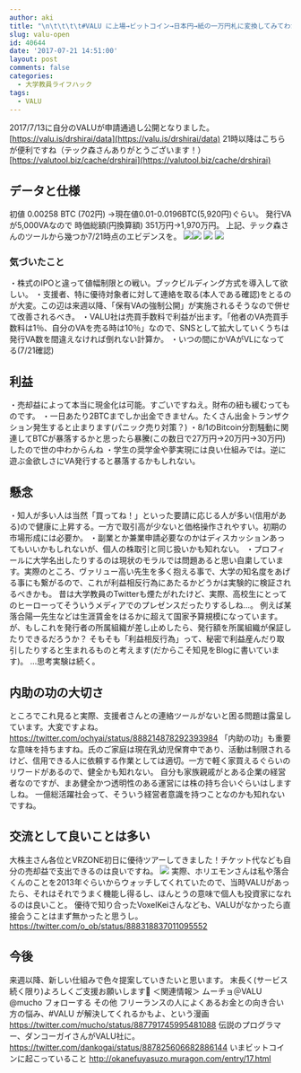 ```yaml
---
author: aki
title: "\n\t\t\t\t#VALU に上場→ビットコイン→日本円→紙の一万円札に変換してみてわかった‬「その利益とリスク」\t\t"
slug: valu-open
id: 40644
date: '2017-07-21 14:51:00'
layout: post
comments: false
categories:
  - 大学教員ライフハック
tags:
  - VALU
---
```


2017/7/13に自分のVALUが申請通過し公開となりました。 [https://valu.is/drshirai/data](https://valu.is/drshirai/data) 21時以降はこちらが便利ですね（テック森さんありがとうございます！） [https://valutool.biz/cache/drshirai](https://valutool.biz/cache/drshirai)

## データと仕様

初値 0.00258 BTC (702円) →現在値0.01-0.0196BTC(5,920円)ぐらい。 発行VAが5,000VAなので 時価総額(円換算額) 351万円→1,970万円。 上記、テック森さんのツールから幾つか7/21時点のエビデンスを。 [![](https://aki.shirai.as/wp-content/uploads/2017/07/IMG_0432-150x150.jpg)](https://valu.is/drshirai/data)[![](https://aki.shirai.as/wp-content/uploads/2017/07/IMG_0433-150x150.jpg)](https://valu.is/drshirai/data) [![](https://aki.shirai.as/wp-content/uploads/2017/07/IMG_0434-202x300.jpg)](https://valu.is/drshirai/data) [![](https://aki.shirai.as/wp-content/uploads/2017/07/IMG_0435-1024x996.jpg)](https://valu.is/drshirai/data)

### 気づいたこと

‪・株式のIPOと違って値幅制限との戦い。ブックビルディング方式を導入して欲しい。‬ ‪・支援者、特に優待対象者に対して連絡を取る(本人である確認)をとるのが大変。‬この辺は来週以降、「保有VAの強制公開」が実施されるそうなので併せて改善されるべき。 ・VALU社は売買手数料で利益が出ます。「他者のVA売買手数料は1％、自分のVAを売る時は10％」なので、SNSとして拡大していくうちは発行VA数を間違えなければ倒れない計算か。 ・いつの間にかVAがVLになってる(7/21確認)

## 利益

・売却益によって本当に現金化は可能。すごいですねえ。財布の紐も緩むってものです。 ・一日あたり2BTCまでしか出金できません。たくさん出金トランザクション発生すると止まります(パニック売り対策？) ・8/1のBitcoin分割騒動に関連してBTCが暴落するかと思ったら暴騰(この数日で27万円→20万円→30万円)したので世の中わからんね ・学生の奨学金や夢実現には良い仕組みでは。逆に遊ぶ金欲しさにVA発行すると暴落するかもしれない。

## 懸念

・知人が多い人は当然「買ってね！」といった要請に応じる人が多い(信用がある)ので健康に上昇する。一方で取引高が少ないと価格操作されやすい。初期の市場形成には必要か。 ・副業とか兼業申請必要なのかはディスカッションあってもいいかもしれないが、個人の株取引と同じ扱いかも知れない。 ・プロフィールに大学名出したりするのは現状のモラルでは問題あると思い自粛しています。実際のところ、ヴァリュー高い先生を多く抱える事で、大学の知名度をあげる事にも繋がるので、これが利益相反行為にあたるかどうかは実験的に検証されるべきかも。 昔は大学教員のTwitterも煙たがれたけど、実際、高校生にとってのヒーローってそういうメディアでのプレゼンスだったりするしね…。 例えば某落合陽一先生などは生涯賃金をはるかに超えて国家予算規模になっています。が、もしこれを発行者の所属組織が差し止めしたら、発行額を所属組織が保証したりできるだろうか？ そもそも「利益相反行為」って、秘密で利益産んだり取引したりすると生まれるものと考えます(だからこそ知見をBlogに書いています)。 …思考実験は続く。

## 内助の功の大切さ

ところでこれ見ると実際、支援者さんとの連絡ツールがないと困る問題は露呈しています。大変ですよね。 https://twitter.com/ochyai/status/888214878292393984 「内助の功」も重要な意味を持ちますね。氏のご家庭は現在乳幼児保育中であり、活動は制限されるけど、信用できる人に依頼する作業としては適切。一方で軽く家買えるぐらいのリワードがあるので、健全かも知れない。 自分も家族親戚がとある企業の経営者なのですが、まあ健全かつ透明性のある運営には株の持ち合いぐらいはしますしね。 一億総活躍社会って、そういう経営者意識を持つことなのかも知れないですね。

## 交流として良いことは多い

大株主さん各位とVRZONE初日に優待ツアーしてきました！チケット代なども自分の売却益で支出できるのは良いですね。 [![](https://aki.shirai.as/wp-content/uploads/2017/07/IMG_0295-1024x769.jpg)](https://aki.shirai.as/wp-content/uploads/2017/07/IMG_0295.jpg) 実際、ホリエモンさんは私や落合くんのことを2013年ぐらいからウォッチしてくれていたので、当時VALUがあったら、それはそれでうまく機能し得るし、ほんとうの意味で個人も投資家になれるのは良いこと。 優待で知り合ったVoxelKeiさんなども、VALUがなかったら直接会うことはまず無かったと思うし。 https://twitter.com/o_ob/status/888318837011095552

## 今後

来週以降、新しい仕組みで色々提案していきたいと思います。 末長く(サービス続く限り)よろしくご支援お願いします🙇 ＜関連情報＞ ムーチョ＠VALU‏ @mucho フォローする その他 フリーランスの人によくあるお金との向き合い方の悩み、#VALU が解決してくれるかもよ、という漫画 https://twitter.com/mucho/status/887791745995481088 伝説のプログラマー、ダンコーガイさんがVALU社に。 https://twitter.com/dankogai/status/887825606682886144 いまビットコインに起こっていること http://okanefuyasuzo.muragon.com/entry/17.html